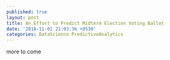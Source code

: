 ```yaml
---
published: true
layout: post
title: An Effort to Predict Midterm Election Voting Ballot
date: '2018-11-01 21:03:36 +0530'
categories: DataScience PredictiveAnalytics
---
```


more to come

